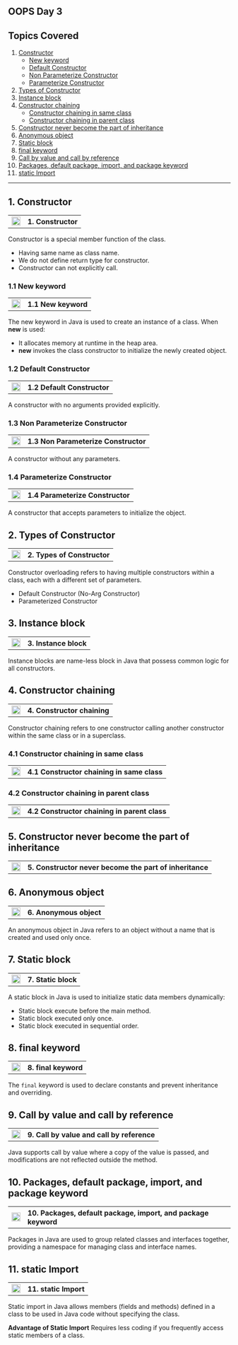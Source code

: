 ## OOPS Day 3
**Topics Covered**
--------------
1. [Constructor](#1-constructor)
    - [New keyword](#11-new-keyword)
    - [Default Constructor](#default-constructor)
    - [Non Parameterize Constructor](#non-parameterize-constructor)
    - [Parameterize Constructor](#parameterize-constructor)
2. [Types of Constructor](#2-types-of-constructor)
3. [Instance block](#3-instance-block)
4. [Constructor chaining](#4-constructor-chaining)
    - [Constructor chaining in same class](#constructor-chaining-in-same-class)
    - [Constructor chaining in parent class](#constructor-chaining-in-parent-class)
5. [Constructor never become the part of inheritance](#5-constructor-never-become-the-part-of-inheritance)
6. [Anonymous object](#6-anonymous-object)
7. [Static block](#7-static-block)
8. [final keyword](#8-final-keyword)
9. [Call by value and call by reference](#9-call-by-value-and-call-by-reference)
10. [Packages, default package, import, and package keyword](#10-packages-default-package-import-and-package-keyword)
11. [static Import](#11-static-import)
--------------

## 1. Constructor

<table>
    <tr>
        <td><a href="#">
            <img src="https://github.com/user-attachments/assets/393a6073-ba6a-48dd-972b-9e9b8d908e45" alt="yt" width="20" height="20">
        </a></td>
        <th align="left">1. Constructor</th>
    </tr>
</table>

Constructor is a special member function of the class.
- Having same name as class name.
- We do not define return type for constructor.
- Constructor can not explicitly call.

### 1.1 New keyword

<table>
    <tr>
        <td><a href="#">
            <img src="https://github.com/user-attachments/assets/393a6073-ba6a-48dd-972b-9e9b8d908e45" alt="yt" width="20" height="20">
        </a></td>
        <th align="left">1.1 New keyword</th>
    </tr>
</table>

The new keyword in Java is used to create an instance of a class. When **new** is used:
- It allocates memory at runtime in the heap area.
- **new** invokes the class constructor to initialize the newly created object.

### 1.2 Default Constructor

<table>
    <tr>
        <td><a href="#">
            <img src="https://github.com/user-attachments/assets/393a6073-ba6a-48dd-972b-9e9b8d908e45" alt="yt" width="20" height="20">
        </a></td>
        <th align="left">1.2 Default Constructor</th>
    </tr>
</table>

A constructor with no arguments provided explicitly.

### 1.3 Non Parameterize Constructor

<table>
    <tr>
        <td><a href="#">
            <img src="https://github.com/user-attachments/assets/393a6073-ba6a-48dd-972b-9e9b8d908e45" alt="yt" width="20" height="20">
        </a></td>
        <th align="left">1.3 Non Parameterize Constructor</th>
    </tr>
</table>

A constructor without any parameters.

### 1.4 Parameterize Constructor

<table>
    <tr>
        <td><a href="#">
            <img src="https://github.com/user-attachments/assets/393a6073-ba6a-48dd-972b-9e9b8d908e45" alt="yt" width="20" height="20">
        </a></td>
        <th align="left">1.4 Parameterize Constructor</th>
    </tr>
</table>

A constructor that accepts parameters to initialize the object.

## 2. Types of Constructor

<table>
    <tr>
        <td><a href="#">
            <img src="https://github.com/user-attachments/assets/393a6073-ba6a-48dd-972b-9e9b8d908e45" alt="yt" width="20" height="20">
        </a></td>
        <th align="left">2. Types of Constructor</th>
    </tr>
</table>

Constructor overloading refers to having multiple constructors within a class, each with a different set of parameters.

- Default Constructor (No-Arg Constructor)
- Parameterized Constructor

## 3. Instance block

<table>
    <tr>
        <td><a href="#">
            <img src="https://github.com/user-attachments/assets/393a6073-ba6a-48dd-972b-9e9b8d908e45" alt="yt" width="20" height="20">
        </a></td>
        <th align="left">3. Instance block</th>
    </tr>
</table>

Instance blocks are name-less block in Java that possess common logic for all constructors.

## 4. Constructor chaining

<table>
    <tr>
        <td><a href="#">
            <img src="https://github.com/user-attachments/assets/393a6073-ba6a-48dd-972b-9e9b8d908e45" alt="yt" width="20" height="20">
        </a></td>
        <th align="left">4. Constructor chaining</th>
    </tr>
</table>

Constructor chaining refers to one constructor calling another constructor within the same class or in a superclass.

### 4.1 Constructor chaining in same class

<table>
    <tr>
        <td><a href="#">
            <img src="https://github.com/user-attachments/assets/393a6073-ba6a-48dd-972b-9e9b8d908e45" alt="yt" width="20" height="20">
        </a></td>
        <th align="left">4.1 Constructor chaining in same class</th>
    </tr>
</table>

### 4.2 Constructor chaining in parent class

<table>
    <tr>
        <td><a href="#">
            <img src="https://github.com/user-attachments/assets/393a6073-ba6a-48dd-972b-9e9b8d908e45" alt="yt" width="20" height="20">
        </a></td>
        <th align="left">4.2 Constructor chaining in parent class</th>
    </tr>
</table>

## 5. Constructor never become the part of inheritance

<table>
    <tr>
        <td><a href="#">
            <img src="https://github.com/user-attachments/assets/393a6073-ba6a-48dd-972b-9e9b8d908e45" alt="yt" width="20" height="20">
        </a></td>
        <th align="left">5. Constructor never become the part of inheritance</th>
    </tr>
</table>

## 6. Anonymous object

<table>
    <tr>
        <td><a href="#">
            <img src="https://github.com/user-attachments/assets/393a6073-ba6a-48dd-972b-9e9b8d908e45" alt="yt" width="20" height="20">
        </a></td>
        <th align="left">6. Anonymous object</th>
    </tr>
</table>

An anonymous object in Java refers to an object without a name that is created and used only once.

## 7. Static block

<table>
    <tr>
        <td><a href="#">
            <img src="https://github.com/user-attachments/assets/393a6073-ba6a-48dd-972b-9e9b8d908e45" alt="yt" width="20" height="20">
        </a></td>
        <th align="left">7. Static block</th>
    </tr>
</table>

A static block in Java is used to initialize static data members dynamically:
- Static block execute before the main method.
- Static block executed only once.
- Static block executed in sequential order.

## 8. final keyword

<table>
    <tr>
        <td><a href="#">
            <img src="https://github.com/user-attachments/assets/393a6073-ba6a-48dd-972b-9e9b8d908e45" alt="yt" width="20" height="20">
        </a></td>
        <th align="left">8. final keyword</th>
    </tr>
</table>

The `final` keyword is used to declare constants and prevent inheritance and overriding.

## 9. Call by value and call by reference

<table>
    <tr>
        <td><a href="#">
            <img src="https://github.com/user-attachments/assets/393a6073-ba6a-48dd-972b-9e9b8d908e45" alt="yt" width="20" height="20">
        </a></td>
        <th align="left">9. Call by value and call by reference</th>
    </tr>
</table>

Java supports call by value where a copy of the value is passed, and modifications are not reflected outside the method.

## 10. Packages, default package, import, and package keyword

<table>
    <tr>
        <td><a href="#">
            <img src="https://github.com/user-attachments/assets/393a6073-ba6a-48dd-972b-9e9b8d908e45" alt="yt" width="20" height="20">
        </a></td>
        <th align="left">10. Packages, default package, import, and package keyword</th>
    </tr>
</table>

Packages in Java are used to group related classes and interfaces together, providing a namespace for managing class and interface names.

## 11. static Import

<table>
    <tr>
        <td><a href="#">
            <img src="https://github.com/user-attachments/assets/393a6073-ba6a-48dd-972b-9e9b8d908e45" alt="yt" width="20" height="20">
        </a></td>
        <th align="left">11. static Import</th>
    </tr>
</table>

Static import in Java allows members (fields and methods) defined in a class to be used in Java code without specifying the class.

**Advantage of Static Import**
Requires less coding if you frequently access static members of a class.
